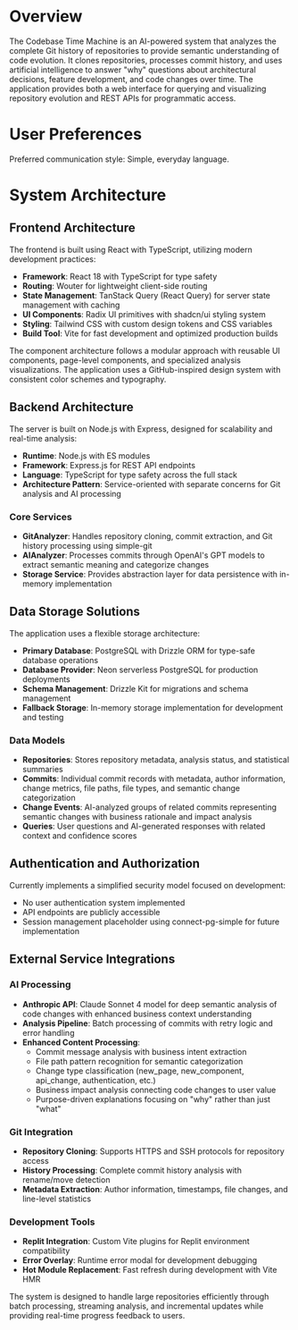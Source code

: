 # Overview

The Codebase Time Machine is an AI-powered system that analyzes the complete Git history of repositories to provide semantic understanding of code evolution. It clones repositories, processes commit history, and uses artificial intelligence to answer "why" questions about architectural decisions, feature development, and code changes over time. The application provides both a web interface for querying and visualizing repository evolution and REST APIs for programmatic access.

# User Preferences

Preferred communication style: Simple, everyday language.

# System Architecture

## Frontend Architecture
The frontend is built using React with TypeScript, utilizing modern development practices:

- **Framework**: React 18 with TypeScript for type safety
- **Routing**: Wouter for lightweight client-side routing
- **State Management**: TanStack Query (React Query) for server state management with caching
- **UI Components**: Radix UI primitives with shadcn/ui styling system
- **Styling**: Tailwind CSS with custom design tokens and CSS variables
- **Build Tool**: Vite for fast development and optimized production builds

The component architecture follows a modular approach with reusable UI components, page-level components, and specialized analysis visualizations. The application uses a GitHub-inspired design system with consistent color schemes and typography.

## Backend Architecture  
The server is built on Node.js with Express, designed for scalability and real-time analysis:

- **Runtime**: Node.js with ES modules
- **Framework**: Express.js for REST API endpoints
- **Language**: TypeScript for type safety across the full stack
- **Architecture Pattern**: Service-oriented with separate concerns for Git analysis and AI processing

### Core Services
- **GitAnalyzer**: Handles repository cloning, commit extraction, and Git history processing using simple-git
- **AIAnalyzer**: Processes commits through OpenAI's GPT models to extract semantic meaning and categorize changes
- **Storage Service**: Provides abstraction layer for data persistence with in-memory implementation

## Data Storage Solutions
The application uses a flexible storage architecture:

- **Primary Database**: PostgreSQL with Drizzle ORM for type-safe database operations
- **Database Provider**: Neon serverless PostgreSQL for production deployments
- **Schema Management**: Drizzle Kit for migrations and schema management
- **Fallback Storage**: In-memory storage implementation for development and testing

### Data Models
- **Repositories**: Stores repository metadata, analysis status, and statistical summaries
- **Commits**: Individual commit records with metadata, author information, change metrics, file paths, file types, and semantic change categorization
- **Change Events**: AI-analyzed groups of related commits representing semantic changes with business rationale and impact analysis
- **Queries**: User questions and AI-generated responses with related context and confidence scores

## Authentication and Authorization
Currently implements a simplified security model focused on development:
- No user authentication system implemented
- API endpoints are publicly accessible
- Session management placeholder using connect-pg-simple for future implementation

## External Service Integrations

### AI Processing
- **Anthropic API**: Claude Sonnet 4 model for deep semantic analysis of code changes with enhanced business context understanding
- **Analysis Pipeline**: Batch processing of commits with retry logic and error handling
- **Enhanced Content Processing**: 
  - Commit message analysis with business intent extraction
  - File path pattern recognition for semantic categorization
  - Change type classification (new_page, new_component, api_change, authentication, etc.)
  - Business impact analysis connecting code changes to user value
  - Purpose-driven explanations focusing on "why" rather than just "what"

### Git Integration
- **Repository Cloning**: Supports HTTPS and SSH protocols for repository access
- **History Processing**: Complete commit history analysis with rename/move detection
- **Metadata Extraction**: Author information, timestamps, file changes, and line-level statistics

### Development Tools
- **Replit Integration**: Custom Vite plugins for Replit environment compatibility
- **Error Overlay**: Runtime error modal for development debugging
- **Hot Module Replacement**: Fast refresh during development with Vite HMR

The system is designed to handle large repositories efficiently through batch processing, streaming analysis, and incremental updates while providing real-time progress feedback to users.